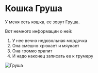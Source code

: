 # Кошка Груша

У меня есть кошка, ее зовут Груша. 

Вот немного информации о ней:
1. У нее вечно недовольная мордочка
2. Она смешно хрюкает и мяукает
3. Она громко храпит
4. И надо наконец записать ее к грумеру 

![Груша](https://lh3.googleusercontent.com/Qe7oesQzfq50e3wpKjvEMeYp2y3npR5TJjaLY_3gUfGY2NskuV4-NptJI2S_cc_jXENJnRm7XSfQPhMKwlGOQejSyHJlFNWd5IVZ4odePi4F8XOk0T9vc4oRmVOvPkYgdA2px3-aYF7xaU_v9TZ_N2oKWPCkeZa45z52wE7_1smPTGqFZ1Wa7CJJcIPjl6MH3S1fjxTE0pGye3dyRneQQUAKPdn9ZWEv04L1WgnMEI6HLBjRd5gFY64ttOVEPqPozL462-Jlr1Cjw4NLGIQxVbAWKQ1HtC_8RO6KZs8OZ_sS1Poj5quSpEzRvL99T9Npgrdvjs6me6-s36VS04qUVy2DmbebkgTXizGnwjhmvcGL2AZ_a31EtUNjLcriNNysKrlYwN1BFbh701UAPYVAh00-HQ26KrzwjjefPHSRSOoFTw6E5Zsj15Bt8No43f3hN4-Wy48cUcW5PNmo5vgKn_1jPiW29hZTFej9zCGA8dVQcfu2314awAcyCJTstNfegd3f-cOuS1nsbZ5prrF-AEZM7Uz4hNWDwnVuZik4PCMj_20wEb56A9ccnL8htxHgIBWZJ4Ok1SbEV3qxicOgnqeztvlD9zkuxJSvU_ItQDTtjop8idt4sIVFfeerdZv_cJjGeoGaxUc8WWXxOJ7gIj59f19-41VT3l_lYH7WLiMd7vnoTsn841ylsYr2LjI9wohEl8DfUR-wNt_QUjv7CqGPdx7xcXiCVO2ySP_l6PbNfh7j3Y32UG9l1e_RQQVkJv6Zd15W0eNhibm4QrEPD2hQTPTmkUVvSfWHo4TthVONQp31Z_xdz7Z-UnA2b5M6Ki3wuEoa_-KtpEk_zQ8HMxowSJQio8qZUUTT0cuvi3455f-uhdKLz7P3q4bZ-WtZHmjc9gDS68oByVfmMMKJj65z9Oaxl8moMaQ-oA32cbQ0Iors=w967-h725-no?authuser=0)
